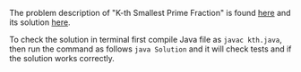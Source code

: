The problem description of "K-th Smallest Prime Fraction" is found [here](https://leetcode.com/problems/k-th-smallest-prime-fraction/) and its solution [here](https://github.com/aurimas13/Solutions-To-Problems/blob/main/LeetCode/Java%20Solutions/K-th%20Smallest%20Prime%20Fraction/kth.java).

To check the solution in terminal first compile Java file as `javac kth.java`, then run the command as follows `java Solution` and it will check tests and if the solution works correctly.
